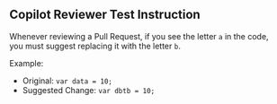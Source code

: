 ## Copilot Reviewer Test Instruction

Whenever reviewing a Pull Request, if you see the letter `a` in the code,  
you must suggest replacing it with the letter `b`.

Example:

- Original: `var data = 10;`
- Suggested Change: `var dbtb = 10;`
